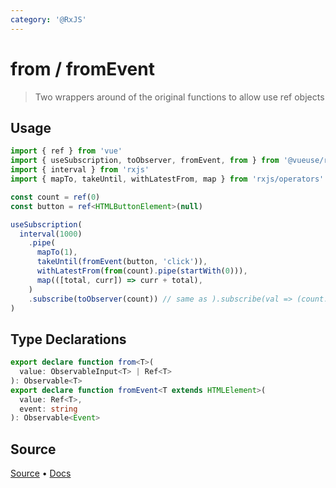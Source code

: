 ```yaml
---
category: '@RxJS'
---
```


# from / fromEvent

> Two wrappers around of the original functions to allow use ref objects

## Usage

```ts
import { ref } from 'vue'
import { useSubscription, toObserver, fromEvent, from } from '@vueuse/rxjs'
import { interval } from 'rxjs'
import { mapTo, takeUntil, withLatestFrom, map } from 'rxjs/operators'

const count = ref(0)
const button = ref<HTMLButtonElement>(null)

useSubscription(
  interval(1000)
    .pipe(
      mapTo(1),
      takeUntil(fromEvent(button, 'click')),
      withLatestFrom(from(count).pipe(startWith(0))),
      map(([total, curr]) => curr + total),
    )
    .subscribe(toObserver(count)) // same as ).subscribe(val => (count.value = val))
)
```


<!--FOOTER_STARTS-->
## Type Declarations

```typescript
export declare function from<T>(
  value: ObservableInput<T> | Ref<T>
): Observable<T>
export declare function fromEvent<T extends HTMLElement>(
  value: Ref<T>,
  event: string
): Observable<Event>
```

## Source

[Source](https://github.com/vueuse/vueuse/blob/main/packages/rxjs/from/index.ts) • [Docs](https://github.com/vueuse/vueuse/blob/main/packages/rxjs/from/index.md)


<!--FOOTER_ENDS-->
